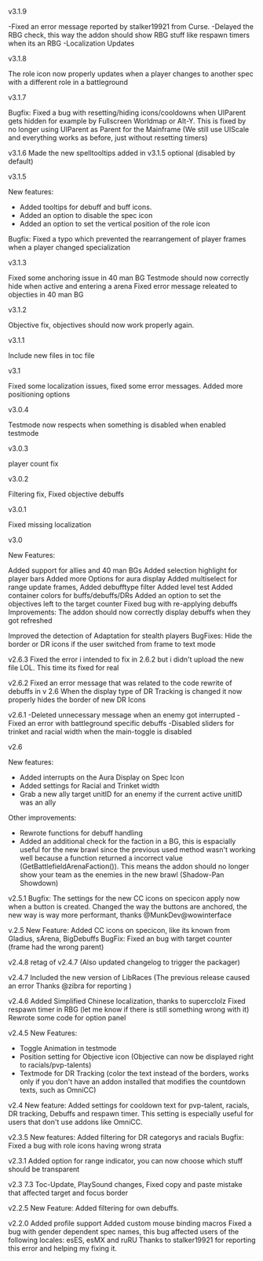 v3.1.9

-Fixed an error message reported by stalker19921 from Curse.
-Delayed the RBG check, this way the addon should show RBG stuff like respawn timers when its an RBG
-Localization Updates

v3.1.8

The role icon now properly updates when a player changes to another spec with a different role in a battleground

v3.1.7

Bugfix: Fixed a bug with resetting/hiding icons/cooldowns when UIParent gets hidden for example by Fullscreen Worldmap or Alt-Y. This is fixed by no longer using UIParent as Parent for the Mainframe (We still use UIScale and everything works as before, just without resetting timers)

v3.1.6
Made the new spelltooltips added in v3.1.5 optional (disabled by default)

v3.1.5

New features: 
- Added tooltips for debuff and buff icons.
- Added an option to disable the spec icon
- Added an option to set the vertical position of the role icon

Bugfix:
Fixed a typo which prevented the rearrangement of player frames when a player changed specialization


v3.1.3

Fixed some anchoring issue in 40 man BG
Testmode should now correctly hide when active and entering a arena
Fixed error message releated to objecties in 40 man BG

v3.1.2

Objective fix, objectives should now work properly again.

v3.1.1

Include new files in toc file

v3.1

Fixed some localization issues, fixed some error messages.
Added more positioning options

v3.0.4

Testmode now respects when something is disabled when enabled testmode

v3.0.3

player count fix

v3.0.2

Filtering fix,
Fixed objective debuffs

v3.0.1

Fixed missing localization

v3.0

New Features:

Added support for allies and 40 man BGs
Added selection highlight for player bars
Added more Options for aura display
Added multiselect for range update frames,
Added debufftype filter
Added level test
Added container colors for buffs/debuffs/DRs
Added an option to set the objectives left to the target counter
Fixed bug with re-applying debuffs
Improvements:
The addon should now correctly display debuffs when they got refreshed

Improved the detection of Adaptation for stealth players BugFixes:
Hide the border or DR icons if the user switched from frame to text mode

v2.6.3
Fixed the error i intended to fix in 2.6.2 but i didn't upload the new file LOL. This time its fixed for real

v2.6.2
Fixed an error message that was related to the code rewrite of debuffs in v 2.6
When the display type of DR Tracking is changed it now properly hides the border of new DR Icons

v2.6.1
-Deleted unnecessary message when an enemy got interrupted
-Fixed an error with battleground specific debuffs
-Disabled sliders for trinket and racial width when the main-toggle is disabled

v2.6

New features:
- Added interrupts on the Aura Display on Spec Icon
- Added settings for Racial and Trinket width
- Grab a new ally target unitID for an enemy if the current active unitID was an ally

Other improvements:
- Rewrote functions for debuff handling
- Added an additional check for the faction in a BG, this is espacially useful for the new brawl since the previous used method wasn't working well because a function returned a incorrect value (GetBattlefieldArenaFaction()). This means the addon should no longer show your team as the enemies in the new brawl (Shadow-Pan Showdown)

v2.5.1
Bugfix: The settings for the new CC icons on specicon apply now when a button is created.
Changed the way the buttons are anchored, the new way is way more performant, thanks @MunkDev@wowinterface

v.2.5
New Feature: Added CC icons on specicon, like its known from Gladius, sArena, BigDebuffs
BugFix: Fixed an bug with target counter (frame had the wrong parent)

v2.4.8
retag of v2.4.7 (Also updated changelog to trigger the packager)

v2.4.7
Included the new version of LibRaces (The previous release caused an error Thanks @zibra for reporting )

v2.4.6
Added Simplified Chinese localization, thanks to supercclolz
Fixed respawn timer in RBG (let me know if there is still something wrong with it)
Rewrote some code for option panel

v2.4.5
New Features:
- Toggle Animation in testmode
- Position setting for Objective icon (Objective can now be displayed right to racials/pvp-talents)
- Textmode for DR Tracking (color the text instead of the borders, works only if you don't have an addon installed that modifies the countdown texts, such as OmniCC)

v2.4
New feature: Added settings for cooldown text for pvp-talent, racials, DR tracking, Debuffs and respawn timer. This setting is especially useful for users that don't use addons like OmniCC.

v2.3.5
New features: Added filtering for DR categorys and racials
Bugfix: Fixed a bug with role icons having wrong strata

v2.3.1
Added option for range indicator, you can now choose which stuff should be transparent

v2.3
7.3 Toc-Update, PlaySound changes, Fixed copy and paste mistake that affected target and focus border

v2.2.5
New Feature: Added filtering for own debuffs.

v2.2.0
Added profile support
Added custom mouse binding macros
Fixed a bug with gender dependent spec names, this bug affected users of the following locales: esES, esMX and ruRU
Thanks to stalker19921 for reporting this error and helping my fixing it.
